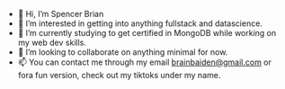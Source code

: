 - 👋 Hi, I’m Spencer Brian
- 👀 I’m interested in getting into anything fullstack and datascience.
- 🌱 I’m currently studying to get certified in MongoDB while working on my web dev skills.
- 💞️ I’m looking to collaborate on anything minimal for now.
- 📫 You can contact me through my email brainbaiden@gmail.com or fora fun version, check out my tiktoks under my name.


<!---
spencerbbrian/spencerbbrian is a ✨ special ✨ repository because its `README.md` (this file) appears on your GitHub profile.
You can click the Preview link to take a look at your changes.
--->
